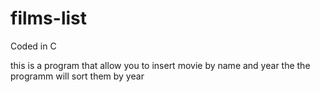# films-list

Coded in C

this is a program that allow you to insert movie by name and year the the programm will sort them by year
